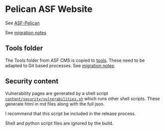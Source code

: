 # Pelican ASF Website

See [ASF-Pelican](https://infra.apache.org/asf-pelican.html)

See [migration notes](migration/README.md)

## Tools folder

The Tools folder from ASF CMS is copied to [tools](tools). These need to be adapted to Git based processes. See [migration notes](migration/README.md).

## Security content

Vulnerability pages are generated by a shell script [`content/security/vulnerabilities.sh`](content/security/vulnerabilities.sh) which runs other shell scripts.
These generate html in md files along with the full json.

I recommend that this script be included in the release process.

Shell and python script files are ignored by the build.
